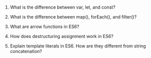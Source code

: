 1) What is the difference between var, let, and const?


2) What is the difference between map(), forEach(), and filter()?


3) What are arrow functions in ES6?



4) How does destructuring assignment work in ES6?


5) Explain template literals in ES6. How are they different from string concatenation?
